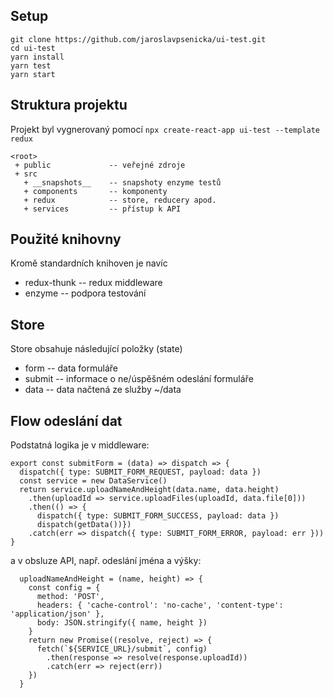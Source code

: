 ## Setup
```
git clone https://github.com/jaroslavpsenicka/ui-test.git
cd ui-test
yarn install
yarn test
yarn start
```
## Struktura projektu
Projekt byl vygnerovaný pomocí `npx create-react-app ui-test --template redux`
```
<root>
 + public             -- veřejné zdroje
 + src                
   + __snapshots__    -- snapshoty enzyme testů
   + components       -- komponenty
   + redux            -- store, reducery apod.
   + services         -- přístup k API
```
## Použité knihovny
Kromě standardních knihoven je navíc
* redux-thunk -- redux middleware
* enzyme -- podpora testování

## Store
Store obsahuje následující položky (state)
* form -- data formuláře
* submit -- informace o ne/úspěšném odeslání formuláře 
* data -- data načtená ze služby ~/data

## Flow odeslání dat 
Podstatná logika je v middleware:
```
export const submitForm = (data) => dispatch => {
  dispatch({ type: SUBMIT_FORM_REQUEST, payload: data })
  const service = new DataService()
  return service.uploadNameAndHeight(data.name, data.height)
    .then(uploadId => service.uploadFiles(uploadId, data.file[0]))
    .then(() => {
      dispatch({ type: SUBMIT_FORM_SUCCESS, payload: data })
      dispatch(getData())})
    .catch(err => dispatch({ type: SUBMIT_FORM_ERROR, payload: err }))
}
```
a v obsluze API, např. odeslání jména a výšky:
```
  uploadNameAndHeight = (name, height) => {
    const config = {
      method: 'POST',
      headers: { 'cache-control': 'no-cache', 'content-type': 'application/json' },
      body: JSON.stringify({ name, height })
    }
    return new Promise((resolve, reject) => {
      fetch(`${SERVICE_URL}/submit`, config)
        .then(response => resolve(response.uploadId))
        .catch(err => reject(err))
    })
  }
```
   